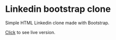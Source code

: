 ﻿# Linkedin bootstrap clone

Simple HTML Linkedin clone made with Bootstrap.

[Click](https://asaribatur.github.io/linkedin_clone/) to see live version.
